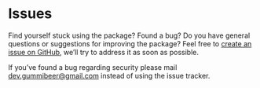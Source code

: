 # Issues

Find yourself stuck using the package? Found a bug? Do you have general questions or suggestions for improving the package? Feel free to [create an issue on GitHub](https://github.com/Astrotomic/stancy/issues), we’ll try to address it as soon as possible.

If you’ve found a bug regarding security please mail [dev.gummibeer@gmail.com](mailto:dev.gummibeer@gmail.com) instead of using the issue tracker.

